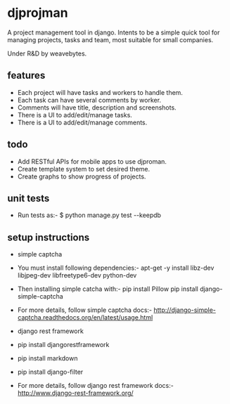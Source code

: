 # djprojman
A project management tool in django. 
Intents to be a simple quick tool for managing projects, tasks and team, most suitable for small companies.

Under R&D by weavebytes.


features
--------

* Each project will have tasks and workers to handle them. 
* Each task can have several comments by worker.
* Comments will have title, description and screenshots.
* There is a UI to add/edit/manage tasks.
* There is a UI to add/edit/manage comments.


todo
--------

* Add RESTful APIs for mobile apps to use djproman.
* Create template system to set desired theme.
* Create graphs to show progress of projects.

unit tests
--------

* Run tests as:-
 $ python manage.py test --keepdb

setup instructions
--------

* simple captcha

 - You must install following dependencies:-
    apt-get -y install libz-dev libjpeg-dev libfreetype6-dev python-dev

 - Then installing simple catcha with:-
    pip install Pillow
    pip install django-simple-captcha

 - For more details, follow simple captcha docs:-
   http://django-simple-captcha.readthedocs.org/en/latest/usage.html

* django rest framework

 - pip install djangorestframework
 - pip install markdown
 - pip install django-filter

 - For more details, follow django rest framework docs:-
    http://www.django-rest-framework.org/
